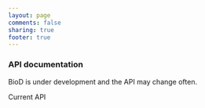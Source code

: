 ```yaml
---
layout: page
comments: false
sharing: true
footer: true
---
```


<h3>API documentation</h3>

BioD is under development and the API may change often. 

<p>Current API</p>
